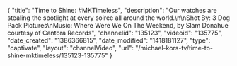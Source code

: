{
    "title": "Time to Shine: #MKTimeless",
    "description": "Our watches are stealing the spotlight at every soiree all around the world.\n\nShot By: 3 Dog Pack Pictures\nMusic: Where Were We On The Weekend, by Slam Donahue courtesy of Cantora Records",
    "channelid": "135123",
    "videoid": "135775",
    "date_created": "1386366815",
    "date_modified": "1418181127",
    "type": "captivate",
    "layout": "channelVideo",
    "url": "\/michael-kors-tv\/time-to-shine-mktimeless\/135123-135775"
}